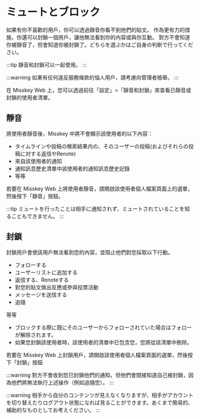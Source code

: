 # ミュートとブロック

如果有你不喜歡的用戶，你可以透過靜音你看不到他們的貼文。
作為更有力的措施，你還可以封鎖一個用戶，讓他無法看到你的內容或與你互動。
對方不會知道你被靜音了，但會知道你被封鎖了。どちらを選ぶかはご自身の判断で行ってください。

:::tip
靜音和封鎖可以一起使用。
:::

:::warning
如果有任何違反服務條款的惱人用戶，請考慮向管理者檢舉。
:::

在 Misskey Web 上，您可以透過前往「設定」>「靜音和封鎖」來查看已靜音或封鎖的使用者清單。

## 靜音

將使用者靜音後，Misskey 中將不會顯示該使用者的以下內容：

- タイムラインや投稿の検索結果内の、そのユーザーの投稿(およびそれらの投稿に対する返信やRenote)
- 來自該使用者的通知
- 通知訊息歷史清單中該使用者的通知訊息歷史記錄
- 等等

若要在 Misskey Web 上將使用者靜音，請開啟該使用者個人檔案頁面上的選單，然後按下「靜音」按鈕。

:::tip
ミュートを行ったことは相手に通知されず、ミュートされていることを知ることもできません。
:::

## 封鎖

封鎖用戶會使該用戶無法看到您的內容，並阻止他們對您採取以下行動。

- フォローする
- ユーザーリストに追加する
- 返信する、Renoteする
- 對您的貼文做出反應或參與投票活動
- メッセージを送信する
- 追隨

等等

- ブロックする際に既にそのユーザーからフォローされていた場合はフォローが解除されます。
- 如果您封鎖該使用者時，該使用者的清單中已包含您，您將從該清單中刪除。

若要在 Misskey Web 上封鎖用戶，請開啟該使用者個人檔案頁面的選單，然後按下「封鎖」按鈕

:::warning
對方不會收到您已封鎖他們的通知，但他們會間接知道自己被封鎖，因為他們將無法執行上述操作（例如追隨您）。
:::

:::warning
相手から自分のコンテンツが見えなくなりますが、相手がアカウントを切り替えたりログアウト状態になれば見ることができます。あくまで簡易的、補助的なものとしてお考えください。
:::
